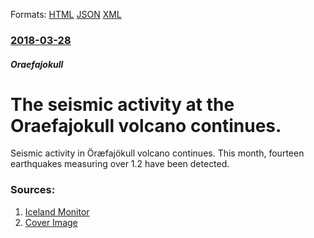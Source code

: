 
Formats: [HTML](/news/2018/03/28/the-seismic-activity-at-the-ara-fajapkull-volcano-continues.html)  [JSON](/news/2018/03/28/the-seismic-activity-at-the-ara-fajapkull-volcano-continues.json)  [XML](/news/2018/03/28/the-seismic-activity-at-the-ara-fajapkull-volcano-continues.xml)  

### [2018-03-28](/news/2018/03/28/index.md)

##### Oraefajokull
# The seismic activity at the Oraefajokull volcano continues. 

Seismic activity in Öræfajökull volcano continues. This month, fourteen earthquakes measuring over 1.2 have been detected. 


### Sources:

1. [Iceland Monitor](https://icelandmonitor.mbl.is/news/nature_and_travel/2018/03/28/seismic_activity_in_oraefajokull_still_going_strong/)
1. [Cover Image](https://m2.mbl.is/m4IZmK_I1iUWq_hnM8qxQAyLi28=/fit-in/640x640/frimg/1/3/61/1036150.jpg)
